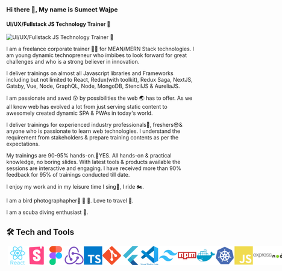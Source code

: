 ### Hi there 👋, My name is Sumeet Wajpe
#### UI/UX/Fullstack JS Technology Trainer 🥷
![UI/UX/Fullstack JS Technology Trainer 🥷](https://media.licdn.com/dms/image/C4E16AQHtASr07HGRLQ/profile-displaybackgroundimage-shrink_350_1400/0/1601540853869?e=1683158400&v=beta&t=GPKbg9KiGfFvkiPowReBkLk4PlB98Aup3JxPDWrHcnk)

I am a freelance  corporate trainer 👨‍🏫 for MEAN/MERN Stack technologies. I am young dynamic technopreneur who imbibes to look forward for great challenges and who is a strong believer in innovation. 

I deliver trainings on almost all Javascript libraries and Frameworks including but not limited to React, Redux(with toolkit), Redux Saga, NextJS, Gatsby, Vue, Node, GraphQL, Node, MongoDB, StencilJS & AureliaJS. 

I am passionate and awed 😲 by possibilities the web 🌏 has to offer. As we all know web has evolved a lot from just serving static content to awesomely created dynamic SPA & PWAs in today's world. 

I deliver trainings for experienced industry professionals🥸, freshers😎& anyone who is passionate to learn web technologies. I understand  the requirement from stakeholders & prepare training contents as per the expectations. 

My trainings are 90-95% hands-on.🕺YES. All hands-on & practical knowledge, no boring slides. With latest tools & products available the sessions are interactive and engaging. I have received more than 90% feedback for 95% of trainings conducted till date.

I enjoy my work and in my leisure time I sing🎤, I ride 🏍️. 

I am a bird photographapher🦉 🦅 📸. Love to travel 🧭.

I am a scuba diving enthusiast 🤿.

<h2>🛠️ Tech and Tools</h2>
<div style="display:flex;margin:5px;">
<img src="https://github.com/devicons/devicon/blob/master/icons/react/react-original-wordmark.svg" height="50px" alt="React" />
<img src="https://github.com/devicons/devicon/blob/master/icons/storybook/storybook-original.svg" height="50px" alt="Storybook" />
<img src="https://github.com/devicons/devicon/blob/master/icons/figma/figma-original.svg" height="50px" alt="Figma" />
<img src="https://github.com/devicons/devicon/blob/master/icons/redux/redux-original.svg" height="50px" alt="Redux" />
<img src="https://github.com/devicons/devicon/blob/master/icons/typescript/typescript-plain.svg" height="50px" alt="Typescript" />
<img src="https://github.com/devicons/devicon/blob/master/icons/git/git-plain.svg" height="50px" alt="Git" />
<img src="https://github.com/devicons/devicon/blob/master/icons/flutter/flutter-original.svg" height="50px" alt="Flutter" />
<img src="https://github.com/devicons/devicon/blob/master/icons/vscode/vscode-original-wordmark.svg" height="50px" alt="VSCODE" />
<img src="https://github.com/devicons/devicon/blob/master/icons/tailwindcss/tailwindcss-plain.svg" height="50px" alt="Tailwind" />
<img src="https://github.com/devicons/devicon/blob/master/icons/npm/npm-original-wordmark.svg" height="50px" alt="NPM" />
<img src="https://github.com/devicons/devicon/blob/master/icons/docker/docker-plain.svg" height="50px" alt="Docker" />
<img src="https://github.com/devicons/devicon/blob/master/icons/kubernetes/kubernetes-plain.svg" height="50px" alt="Kubernetes" />
<img src="https://github.com/devicons/devicon/blob/master/icons/javascript/javascript-plain.svg" height="50px" alt="JS" />
<img src="https://github.com/devicons/devicon/blob/master/icons/express/express-original-wordmark.svg" height="50px" alt="Express" />
<img src="https://github.com/devicons/devicon/blob/master/icons/nodejs/nodejs-original-wordmark.svg" height="50px" alt="Node" />
<img src="https://github.com/devicons/devicon/blob/master/icons/angularjs/angularjs-original.svg" height="50px" alt="Angular" />
<img src="https://github.com/devicons/devicon/blob/master/icons/dart/dart-original-wordmark.svg" height="50px" alt="Dart" />
<img src="https://github.com/devicons/devicon/blob/master/icons/d3js/d3js-original.svg" height="50px" alt="D3" />
<img src="https://github.com/devicons/devicon/blob/master/icons/vuejs/vuejs-original-wordmark.svg" height="50px" alt="Vue" />
<img src="https://github.com/devicons/devicon/blob/master/icons/nginx/nginx-original.svg" height="50px" alt="Nginx" />
<img src="https://github.com/devicons/devicon/blob/master/icons/webpack/webpack-original-wordmark.svg" height="50px" alt="Webpack" />
<img src="https://github.com/devicons/devicon/blob/master/icons/vuetify/vuetify-original.svg" height="50px" alt="Vuetify" />
<img src="https://github.com/devicons/devicon/blob/master/icons/materialui/materialui-plain.svg" height="50px" alt="MaterialUI" />
<img src="https://github.com/devicons/devicon/blob/master/icons/bootstrap/bootstrap-original-wordmark.svg" height="50px" alt="Bootstrap" />
<img src="https://github.com/devicons/devicon/blob/master/icons/html5/html5-original.svg" height="50px" alt="HTML5" />
<img src="https://github.com/devicons/devicon/blob/master/icons/css3/css3-plain-wordmark.svg" height="50px" alt="CSS3" />
<img src="https://github.com/devicons/devicon/blob/master/icons/sass/sass-original.svg" height="50px" alt="SASS" />
<img src="https://github.com/devicons/devicon/blob/master/icons/babel/babel-original.svg" height="50px" alt="Babel" />
<img src="https://github.com/devicons/devicon/blob/master/icons/graphql/graphql-plain.svg" height="50px" alt="GraphQL" />
<img src="https://github.com/devicons/devicon/blob/master/icons/karma/karma-original.svg" height="50px" alt="Karma" />
<img src="https://github.com/devicons/devicon/blob/master/icons/jest/jest-plain.svg" height="50px" alt="Jest" />
<img src="https://github.com/devicons/devicon/blob/master/icons/mongodb/mongodb-original-wordmark.svg" height="50px" alt="MongoDB" />
<img src="https://github.com/devicons/devicon/blob/master/icons/nextjs/nextjs-original-wordmark.svg" height="50px" alt="NextJS" />
<img src="https://github.com/devicons/devicon/blob/master/icons/firebase/firebase-plain-wordmark.svg" height="50px" alt="Firebase" /
     </div>

<div style="display:flex;">

[![Sumeet's GitHub stats](https://github-readme-stats.vercel.app/api?username=SumeetWajpe&&show_icons=true&theme=vue-dark)](https://github.com/SumeetWajpe/github-readme-stats)
     
[![Top Langs](https://github-readme-stats.vercel.app/api/top-langs/?username=SumeetWajpe)](https://github.com/SumeetWajpe/github-readme-stats)
     
     </div>

   I am reachable on : <br/>
     <p> &nbsp;➤ learnitwithsumeet@gmail.com </p>
     <p> &nbsp;➤ +91 9881242590 </p>
     <p> &nbsp;➤ https://www.linkedin.com/in/sumeet-wajpe-the-trainer/ </p>

See you soon ! Happy learning ! 😎



